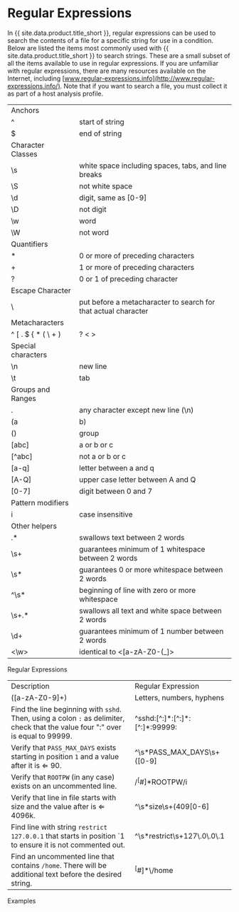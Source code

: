 # Regular Expressions

In {{ site.data.product.title_short }}, regular expressions can be used to search the contents of a file for a specific string for use in a condition. Below are listed the items most commonly used with {{ site.data.product.title_short }} to search strings. These are a small subset of all the items available to use in regular expressions. If you are unfamiliar with regular expressions, there are many resources available on the Internet, including [www.regular-expressions.info](http://www.regular-expressions.info/). Note that if you want to search a file, you must collect it as part of a host analysis profile.

|                                  |                                                                                 |
| -------------------------------- | ------------------------------------------------------------------------------- |
| Anchors                          |                                                                                 |
| ^                                | start of string                                                                 |
| $                                | end of string                                                                   |
| Character Classes                |                                                                                 |
| \\s                              | white space including spaces, tabs, and line breaks                             |
| \\S                              | not white space                                                                 |
| \\d                              | digit, same as \[0-9\]                                                          |
| \\D                              | not digit                                                                       |
| \\w                              | word                                                                            |
| \\W                              | not word                                                                        |
| Quantifiers                      |                                                                                 |
| \*                               | 0 or more of preceding characters                                               |
| \+                               | 1 or more of preceding characters                                               |
| ?                                | 0 or 1 of preceding character                                                   |
| Escape Character                 |                                                                                 |
| \\                               | put before a metacharacter to search for that actual character                  |
| Metacharacters                   |                                                                                 |
| ^ \[ . $ { \* ( \\ + ) | ? \< > | must be used with the Escape Character if you are searching specifically for it |
| Special characters               |                                                                                 |
| \\n                              | new line                                                                        |
| \\t                              | tab                                                                             |
| Groups and Ranges                |                                                                                 |
| .                                | any character except new line (\\n)                                             |
| (a|b)                            | a or b                                                                          |
| ()                               | group                                                                           |
| \[abc\]                          | a or b or c                                                                     |
| \[^abc\]                         | not a or b or c                                                                 |
| \[a-q\]                          | letter between a and q                                                          |
| \[A-Q\]                          | upper case letter between A and Q                                               |
| \[0-7\]                          | digit between 0 and 7                                                           |
| Pattern modifiers                |                                                                                 |
| i                                | case insensitive                                                                |
| Other helpers                    |                                                                                 |
| .\*                              | swallows text between 2 words                                                   |
| \\s+                             | guarantees minimum of 1 whitespace between 2 words                              |
| \\s\*                            | guarantees 0 or more whitespace between 2 words                                 |
| ^\\s\*                           | beginning of line with zero or more whitespace                                  |
| \\s+.\*                          | swallows all text and white space between 2 words                               |
| \\d+                             | guarantees minimum of 1 number between 2 words                                  |
| \<\\w\>                          | identical to \<\[a-zA-Z0-(\_\]\>                                                |

Regular Expressions

|                                                                                                                                  |                                                                        |
| -------------------------------------------------------------------------------------------------------------------------------- | ---------------------------------------------------------------------- |
| Description                                                                                                                      | Regular Expression                                                     |
| (\[a-zA-Z0-9\]+)                                                                                                                 | Letters, numbers, hyphens                                              |
| Find the line beginning with `sshd`. Then, using a colon `:` as delimiter, check that the value four ":" over is equal to 99999. | ^sshd:\[^:\]\*:\[^:\]\*:\[^:\]\*:99999:                                |
| Verify that `PASS_MAX_DAYS` exists starting in position `1` and a value after it is ⇐ 90.                                        | ^\\s\*PASS\_MAX\_DAYS\\s+(\[0-9\]|\[1-8\]\[0-9\]|90)                   |
| Verify that `ROOTPW` (in any case) exists on an uncommented line.                                                                | /<sup>\[</sup>\#\]\*ROOTPW/i                                           |
| Verify that line in file starts with size and the value after is ⇐ 4096k.                                                        | ^\\s\*size\\s+(409\[0-6\]|40\[0-8\]\[0-9\]|\[123\]\[09\]{3}|\\d{1,3})k |
| Find line with string `restrict 127.0.0.1` that starts in position \`1 to ensure it is not commented out.                        | ^\\s\*restrict\\s+127\\.0\\.0\\.1                                      |
| Find an uncommented line that contains `/home`. There will be additional text before the desired string.                         | <sup>\[</sup>\#\]\*\\/home                                             |

Examples

